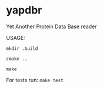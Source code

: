 # yapdbr
Yet Another Protein Data Base reader

USAGE:
```
mkdir .build

cmake ..

make
```

For tests run:
`make test`
